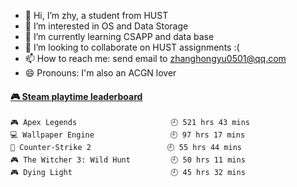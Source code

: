 - 👋 Hi, I’m zhy, a student from HUST
- 👀 I’m interested in OS and Data Storage
- 🌱 I’m currently learning CSAPP and data base
- 💞️ I’m looking to collaborate on HUST assignments :(
- 📫 How to reach me: send email to zhanghongyu0501@qq.com
- 😄 Pronouns: I'm also an ACGN lover

<!---
- ⚡ Fun fact: ...
--->
<!---
zhy617/zhy617 is a ✨ special ✨ repository because its `README.md` (this file) appears on your GitHub profile.
You can click the Preview link to take a look at your changes.
--->

 <!-- steam-box start -->
#### <a href="https://gist.github.com/441944f130dd5c4f3aee8056c837f8e6" target="_blank">🎮 Steam playtime leaderboard</a>
```text
🎮 Apex Legends                     🕘 521 hrs 43 mins
💻 Wallpaper Engine                 🕘 97 hrs 17 mins
🔫 Counter-Strike 2                 🕘 55 hrs 44 mins
🎮 The Witcher 3: Wild Hunt         🕘 50 hrs 11 mins
🎮 Dying Light                      🕘 45 hrs 32 mins
```
<!-- Powered by https://github.com/YouEclipse/steam-box . -->
<!-- steam-box end -->
